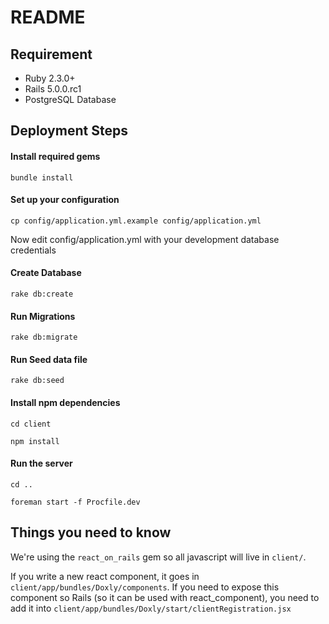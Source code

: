 # README

## Requirement
* Ruby 2.3.0+
* Rails 5.0.0.rc1
* PostgreSQL Database

## Deployment Steps
#### Install required gems
```
bundle install
```
#### Set up your configuration
```
cp config/application.yml.example config/application.yml
```
Now edit config/application.yml with your development database credentials
#### Create Database
```
rake db:create
```
#### Run Migrations
```
rake db:migrate
```
#### Run Seed data file
```
rake db:seed
```
#### Install npm dependencies
```
cd client
```
```
npm install
```
#### Run the server
```
cd ..
```
```
foreman start -f Procfile.dev
```

## Things you need to know
We're using the ```react_on_rails``` gem so all javascript will live in `client/`.

If you write a new react component, it goes in `client/app/bundles/Doxly/components`. If you need to expose this component
so Rails (so it can be used with react_component), you need to add it into `client/app/bundles/Doxly/start/clientRegistration.jsx`